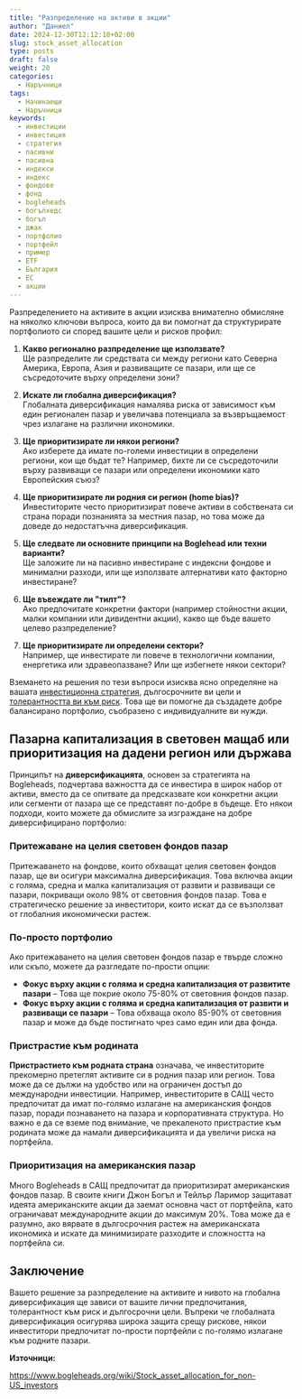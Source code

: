 ```yaml
---
title: "Разпределение на активи в акции"
author: "Даниел"
date: 2024-12-30T12:12:18+02:00
slug: stock_asset_allocation
type: posts
draft: false
weight: 20
categories:
  - Наръчници
tags:
  - Начинаещи
  - Наръчници
keywords:
  - инвестиции
  - инвестиция
  - стратегия
  - пасивни
  - пасивна
  - индекси
  - индекс
  - фондове
  - фонд
  - bogleheads
  - богълхедс
  - богъл
  - джак
  - портфолио
  - портфейл
  - пример
  - ETF
  - България
  - ЕС
  - акции
---
```


Разпределението на активите в акции изисква внимателно обмисляне на няколко ключови въпроса, които да ви помогнат да структурирате портфолиото си според вашите цели и рисков профил:

1.  **Какво регионално разпределение ще използвате?**  
    Ще разпределите ли средствата си между региони като Северна Америка, Европа, Азия и развиващите се пазари, или ще се съсредоточите върху определени зони?
    
2.  **Искате ли глобална диверсификация?**  
    Глобалната диверсификация намалява риска от зависимост към един регионален пазар и увеличава потенциала за възвръщаемост чрез излагане на различни икономики.
    
3.  **Ще приоритизирате ли някои региони?**  
    Ако изберете да имате по-големи инвестиции в определени региони, кои ще бъдат те? Например, бихте ли се съсредоточили върху развиващи се пазари или определени икономики като Европейския съюз?
    
4.  **Ще приоритизирате ли родния си регион (home bias)?**  
    Инвеститорите често приоритизират повече активи в собствената си страна поради познанията за местния пазар, но това може да доведе до недостатъчна диверсификация.
    
5.  **Ще следвате ли основните принципи на Boglehead или техни варианти?**  
    Ще заложите ли на пасивно инвестиране с индексни фондове и минимални разходи, или ще използвате алтернативи като факторно инвестиране?
    
6.  **Ще въвеждате ли "тилт"?**  
    Ако предпочитате конкретни фактори (например стойностни акции, малки компании или дивидентни акции), какво ще бъде вашето целево разпределение?
    
7.  **Ще приоритизирате ли определени сектори?**  
    Например, ще инвестирате ли повече в технологични компании, енергетика или здравеопазване? Или ще избегнете някои сектори?
    

Вземането на решения по тези въпроси изисква ясно определяне на вашата [инвестиционна стратегия](/posts/investment_policy_statement), дългосрочните ви цели и [толерантността ви към риск](/posts/risk_tolerance). Това ще ви помогне да създадете добре балансирано портфолио, съобразено с индивидуалните ви нужди.

## Пазарна капитализация в световен мащаб или приоритизация на дадени регион или държава

Принципът на **диверсификацията**, основен за стратегията на Bogleheads, подчертава важността да се инвестира в широк набор от активи, вместо да се опитвате да предсказвате кои конкретни акции или сегменти от пазара ще се представят по-добре в бъдеще. Ето някои подходи, които можете да обмислите за изграждане на добре диверсифицирано портфолио:

### Притежаване на целия световен фондов пазар

Притежаването на фондове, които обхващат целия световен фондов пазар, ще ви осигури максимална диверсификация. Това включва акции с голяма, средна и малка капитализация от развити и развиващи се пазари, покриващи около 98% от световния фондов пазар. Това е стратегическо решение за инвеститори, които искат да се възползват от глобалния икономически растеж.

### По-просто портфолио

Ако притежаването на целия световен фондов пазар е твърде сложно или скъпо, можете да разгледате по-прости опции:

-   **Фокус върху акции с голяма и средна капитализация от развитите пазари** – Това ще покрие около 75-80% от световния фондов пазар.
-   **Фокус върху акции с голяма и средна капитализация от развити и развиващи се пазари** – Това обхваща около 85-90% от световния пазар и може да бъде постигнато чрез само един или два фонда.

### Пристрастие към родината

**Пристрастието към родната страна** означава, че инвеститорите прекомерно претеглят активите си в родния пазар или регион. Това може да се дължи на удобство или на ограничен достъп до международни инвестиции. Например, инвеститорите в САЩ често предпочитат да имат по-голямо излагане на американския фондов пазар, поради познаването на пазара и корпоративната структура. Но важно е да се вземе под внимание, че прекаленото пристрастие към родината може да намали диверсификацията и да увеличи риска на портфейла.

### Приоритизация на американския пазар

Много Bogleheads в САЩ предпочитат да приоритизират американския фондов пазар. В своите книги Джон Богъл и Тейлър Ларимор защитават идеята американските акции да заемат основна част от портфейла, като ограничават международните акции до максимум 20%. Това може да е разумно, ако вярвате в дългосрочния растеж на американската икономика и искате да минимизирате разходите и сложността на портфейла си.

## Заключение

Вашето решение за разпределение на активите и нивото на глобална диверсификация ще зависи от вашите лични предпочитания, толерантност към риск и дългосрочни цели. Въпреки че глобалната диверсификация осигурява широка защита срещу рискове, някои инвеститори предпочитат по-прости портфейли с по-голямо излагане към родните пазари.


**Източници:**

https://www.bogleheads.org/wiki/Stock_asset_allocation_for_non-US_investors
